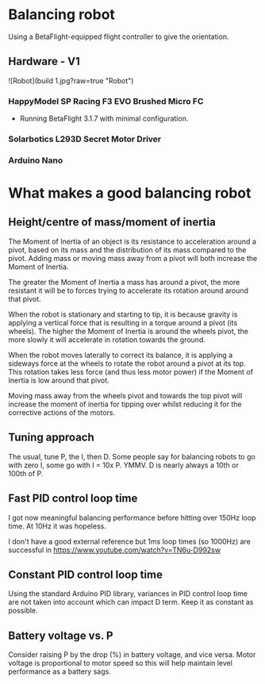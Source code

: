 # Balancing robot

Using a BetaFlight-equipped flight controller to give the orientation.

## Hardware - V1

![Robot](build 1.jpg?raw=true "Robot")

### HappyModel SP Racing F3 EVO Brushed Micro FC

 * Running BetaFlight 3.1.7 with minimal configuration.

### Solarbotics L293D Secret Motor Driver

### Arduino Nano

# What makes a good balancing robot

## Height/centre of mass/moment of inertia

The Moment of Inertia of an object is its resistance to acceleration around a
pivot, based on its mass and the distribution of its mass compared to the
pivot. Adding mass or moving mass away from a pivot will both increase the
Moment of Inertia.

The greater the Moment of Inertia a mass has around a pivot, the more
resistant it will be to forces trying to accelerate its rotation around around
that pivot.

When the robot is stationary and starting to tip, it is because gravity is
applying a vertical force that is resulting in a torque around a pivot (its
wheels). The higher the Moment of Inertia is around the wheels pivot, the
more slowly it will accelerate in rotation towards the ground.

When the robot moves laterally to correct its balance, it is applying a
sideways force at the wheels to rotate the robot around a pivot at its top.
This rotation takes less force (and thus less motor power) if the Moment of
Inertia is low around that pivot.

Moving mass away from the wheels pivot and towards the top pivot will increase
the moment of inertia for tipping over whilst reducing it for the corrective
actions of the motors.

## Tuning approach

The usual, tune P, the I, then D. Some people say for balancing robots to go
with zero I, some go with I = 10x P. YMMV. D is nearly always a 10th or 100th
of P.

## Fast PID control loop time

I got now meaningful balancing performance before hitting over 150Hz loop
time. At 10Hz it was hopeless.

I don't have a good external reference but 1ms loop times (so 1000Hz) are
successful in https://www.youtube.com/watch?v=TN6u-D992sw

## Constant PID control loop time

Using the standard Arduino PID library, variances in PID control loop time are
not taken into account which can impact D term. Keep it as constant as
possible.

## Battery voltage vs. P

Consider raising P by the drop (%) in battery voltage, and vice versa. Motor
voltage is proportional to motor speed so this will help maintain level
performance as a battery sags.
